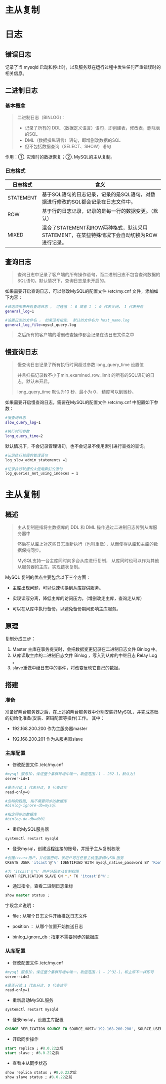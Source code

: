# 主从复制

# 日志

## 错误日志

记录了当 mysqld 启动和停止时，以及服务器在运行过程中发生任何严重错误时的相关信息。





## 二进制日志

### 基本概念

> 二进制日志（BINLOG）：
>
> - 记录了所有的 DDL（数据定义语言）语句，即创建表，修改表，删除表的SQL
> -  DML（数据操纵语言）语句，即增删改数据的SQL
> - 但不包括数据查询（SELECT、SHOW）语句

作用：①. 灾难时的数据恢复；②. MySQL的主从复制。



### 日志格式

| **日志格式** | **含义**                                                     |
| ------------ | ------------------------------------------------------------ |
| STATEMENT    | 基于SQL语句的日志记录，记录的是SQL语句，对数据进行修改的SQL都会记录在日志文件中。 |
| ROW          | 基于行的日志记录，记录的是每一行的数据变更。（默认）         |
| MIXED        | 混合了STATEMENT和ROW两种格式，默认采用STATEMENT，在某些特殊情况下会自动切换为ROW进行记录。 |





## 查询日志

> 查询日志中记录了客户端的所有操作语句，而二进制日志不包含查询数据的SQL语句。默认情况下，查询日志是未开启的。

如果需要开启查询日志，可以修改MySQL的配置文件 /etc/my.cnf 文件，添加如下内容：

```bash
#该选项用来开启查询日志 ， 可选值 ： 0 或者 1 ； 0 代表关闭， 1 代表开启
general_log=1

#设置日志的文件名 ， 如果没有指定， 默认的文件名为 host_name.log
general_log_file=mysql_query.log
```

>之后所有的客户端的增删改查操作都会记录在该日志文件之中





## 慢查询日志

>慢查询日志记录了所有执行时间超过参数 long_query_time 设置值
>
>并且扫描记录数不小于min_examined_row_limit 的所有的SQL语句的日志，默认未开启。
>
>long_query_time 默认为10 秒，最小为 0， 精度可以到微秒。

如果需要开启慢查询日志，需要在MySQL的配置文件 /etc/my.cnf 中配置如下参数：

```bash
#慢查询日志
slow_query_log=1

#执行时间参数
long_query_time=2
```



默认情况下，不会记录管理语句，也不会记录不使用索引进行查找的查询。

```bash
#记录执行较慢的管理语句
log_slow_admin_statements =1

#记录执行较慢的未使用索引的语句
log_queries_not_using_indexes = 1
```





# 主从复制

## 概述

> 主从复制是指将主数据库的 DDL 和 DML 操作通过二进制日志传到从库服务器中
>
> 然后在从库上对这些日志重新执行（也叫重做），从而使得从库和主库的数据保持同步。
>
> MySQL支持一台主库同时向多台从库进行复制， 从库同时也可以作为其他从服务器的主库，实现链状复制。

MySQL 复制的优点主要包含以下三个方面：

- 主库出现问题，可以快速切换到从库提供服务。

- 实现读写分离，降低主库的访问压力。（增删改走主库，查询走从库）

- 可以在从库中执行备份，以避免备份期间影响主库服务。



## 原理

复制分成三步：

1. Master 主库在事务提交时，会把数据变更记录在二进制日志文件 Binlog 中。
2. 从库读取主库的二进制日志文件 Binlog ，写入到从库的中继日志 Relay Log 。
3. slave重做中继日志中的事件，将改变反映它自己的数据。



## 搭建

### 准备

准备好两台服务器之后，在上述的两台服务器中分别安装好MySQL，并完成基础的初始化准备(安装、密码配置等操作)工作。 其中：

- 192.168.200.200 作为主服务器master

- 192.168.200.201 作为从服务器slave

### 主库配置

- 修改配置文件 /etc/my.cnf

```bash
#mysql 服务ID，保证整个集群环境中唯一，取值范围：1 – 232-1，默认为1
server-id=1

#是否只读,1 代表只读, 0 代表读写
read-only=0

#忽略的数据, 指不需要同步的数据库
#binlog-ignore-db=mysql

#指定同步的数据库
#binlog-do-db=db01
```

- 重启MySQL服务器

```bash
systemctl restart mysqld
```

- 登录mysql，创建远程连接的账号，并授予主从复制权限

```bash
#创建itcast用户，并设置密码，该用户可在任意主机连接该MySQL服务
CREATE USER 'itcast'@'%' IDENTIFIED WITH mysql_native_password BY 'Root@123456';

#为 'itcast'@'%' 用户分配主从复制权限
GRANT REPLICATION SLAVE ON *.* TO 'itcast'@'%';
```

- 通过指令，查看二进制日志坐标

```sql
show master status ;
```

字段含义说明：

-  file : 从哪个日志文件开始推送日志文件

-  position ： 从哪个位置开始推送日志

-  binlog_ignore_db : 指定不需要同步的数据库



### 从库配置

- 修改配置文件 /etc/my.cnf

```bash
#mysql 服务ID，保证整个集群环境中唯一，取值范围：1 – 2^32-1，和主库不一样即可
server-id=2

#是否只读,1 代表只读, 0 代表读写
read-only=1
```

- 重新启动MySQL服务

```bash
systemctl restart mysqld
```

- 登录mysql，设置主库配置

```sql
CHANGE REPLICATION SOURCE TO SOURCE_HOST='192.168.200.200', SOURCE_USER='itcast',SOURCE_PASSWORD='Root@123456', SOURCE_LOG_FILE='binlog.000004',SOURCE_LOG_POS=663;
```

- 开启同步操作

```sql
start replica ; #8.0.22之后
start slave ; #8.0.22之前
```

- 查看主从同步状态

```sql
show replica status ; #8.0.22之后
show slave status ; #8.0.22之前
```

